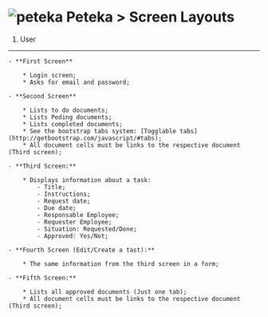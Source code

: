 ![peteka](https://dl.dropboxusercontent.com/u/85402777/peteca.png) Peteka > Screen Layouts
========

 1. User
 ---------
 	- **First Screen**

 		* Login screen;
		* Asks for email and password;

 	- **Second Screen**

	 	* Lists to do documents;
	 	* Lists Peding documents;
	 	* Lists completed documents;
		* See the bootstrap tabs system: [Togglable tabs](http://getbootstrap.com/javascript/#tabs);
	 	* All document cells must be links to the respective document (Third screen);

	- **Third Screen:**

	 	* Displays information about a task:
	 		- Title;
	 		- Instructions;
	 		- Request date;
	 		- Due date;
	 		- Responsable Employee;
	 		- Requester Employee;
	 		- Situation: Requested/Done;
	 		- Approved: Yes/Not;

	- **Fourth Screen (Edit/Create a tast):**

	 	* The same information from the third screen in a form;

	- **Fifth Screen:**

	 	* Lists all approved documents (Just one tab);
		* All document cells must be links to the respective document (Third screen);
